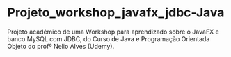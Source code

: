 # Projeto_workshop_javafx_jdbc-Java
Projeto acadêmico de uma Workshop para aprendizado sobre o JavaFX e banco MySQL com JDBC, do Curso de Java e Programação Orientada Objeto do profº Nelio Alves (Udemy).
